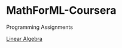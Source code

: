 # MathForML-Coursera
Programming Assignments

[Linear Algebra](fzhang22/MathForML-Coursera/LinearAlgebra)
